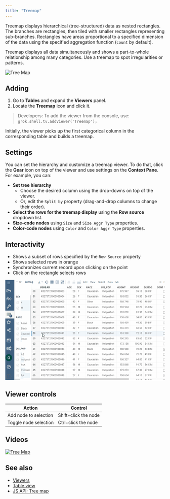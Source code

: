 ```yaml
---
title: "Treemap"
---
```


Treemap displays hierarchical (tree-structured) data as nested rectangles. The
branches are rectangles, then tiled with smaller rectangles representing
sub-branches. Rectangles have areas proportional to a specified dimension of the
data using the specified aggregation function (`count` by default).

Treemap displays all data simultaneously and shows a part-to-whole relationship
among many categories. Use a treemap to spot irregularities or patterns.

![Tree Map](../../uploads/viewers/tree-map.png "Tree Map")

## Adding

1. Go to **Tables** and expand the **Viewers** panel.
1. Locate the **Treemap** icon and click it.

> Developers: To add the viewer from the console, use:
`grok.shell.tv.addViewer('Treemap');`

Initially, the viewer picks up the first categorical column in the corresponding
table and builds a treemap.

## Settings

You can set the hierarchy and customize a treemap viewer. To do that, click the
**Gear** icon on top of the viewer and use settings on the **Context Pane**. For
example, you can:

* **Set tree hierarchy**
  * Choose the desired column using the drop-downs on top of the viewer.
  * Or, edit the `Split by` property (drag-and-drop columns to change their
    order).
* **Select the rows for the treemap display** using the **Row source** dropdown
  list.
* **Size-code nodes** using `Size` and `Size Aggr Type` properties.
* **Color-code nodes** using `Color` and `Color Aggr Type` properties.

## Interactivity

* Shows a subset of rows specified by the `Row Source` property
* Shows selected rows in orange
* Synchronizes current record upon clicking on the point
* Click on the rectangle selects rows

![Treemap](img/tree-map.gif)

## Viewer controls

|      Action                           |         Control             |
|-------------------------------------|-----------------------|
| Add node to selection           | Shift+click the node|
| Toggle node selection           | Ctrl+click the node |

## Videos

[![Tree Map](../../uploads/youtube/visualizations2.png "Open on Youtube")](https://www.youtube.com/watch?v=7MBXWzdC0-I&t=2544s)

## See also

* [Viewers](../viewers/viewers.md)
* [Table view](../../datagrok/navigation/views/table-view.md)
* [JS API: Tree map](https://public.datagrok.ai/js/samples/ui/viewers/types/tree-map)
